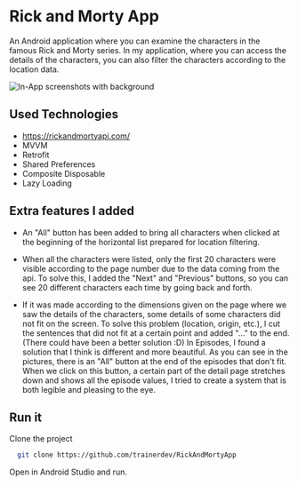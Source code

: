 # Rick and Morty App

An Android application where you can examine the characters in the famous Rick and Morty series. 
In my application, where you can access the details of the characters, you can also filter the characters according to the location data.

![In-App screenshots with background](https://i.ibb.co/JjNL8xM/ramapp-banner.png)

## Used Technologies
- https://rickandmortyapi.com/
- MVVM
- Retrofit
- Shared Preferences
- Composite Disposable
- Lazy Loading


## Extra features I added
- An "All" button has been added to bring all characters when clicked at the beginning of the horizontal list prepared for location filtering.

- When all the characters were listed, only the first 20 characters were visible according to the page number due to the data coming from the api. 
To solve this, I added the "Next" and "Previous" buttons, so you can see 20 different characters each time by going back and forth.

- If it was made according to the dimensions given on the page where we saw the details of the characters, some details of some characters did not fit on the screen.
To solve this problem (location, origin, etc.), I cut the sentences that did not fit at a certain point and added "..." to the end. (There could have been a better solution :D)
In Episodes, I found a solution that I think is different and more beautiful. 
As you can see in the pictures, there is an "All" button at the end of the episodes that don't fit. 
When we click on this button, a certain part of the detail page stretches down and shows all the episode values, I tried to create a system that is both legible and pleasing to the eye.

 ## Run it

Clone the project

```bash
  git clone https://github.com/trainerdev/RickAndMortyApp
```

Open in Android Studio and run.
